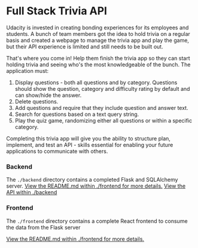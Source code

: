 # Full Stack Trivia API

Udacity is invested in creating bonding experiences for its employees and students. A bunch of team members got the idea to hold trivia on a regular basis and created a  webpage to manage the trivia app and play the game, but their API experience is limited and still needs to be built out. 

That's where you come in! Help them finish the trivia app so they can start holding trivia and seeing who's the most knowledgeable of the bunch. The application must:

1) Display questions - both all questions and by category. Questions should show the question, category and difficulty rating by default and can show/hide the answer. 
2) Delete questions.
3) Add questions and require that they include question and answer text.
4) Search for questions based on a text query string.
5) Play the quiz game, randomizing either all questions or within a specific category. 

Completing this trivia app will give you the ability to structure plan, implement, and test an API - skills essential for enabling your future applications to communicate with others. 

### Backend

The `./backend` directory contains a completed Flask and SQLAlchemy server.
[View the README.md within ./frontend for more details.](./backend/README.md)
[View the API within ./backend](./backend/API.md)

### Frontend

The `./frontend` directory contains a complete React frontend to consume the data from the Flask server 

[View the README.md within ./frontend for more details.](./frontend/README.md)
